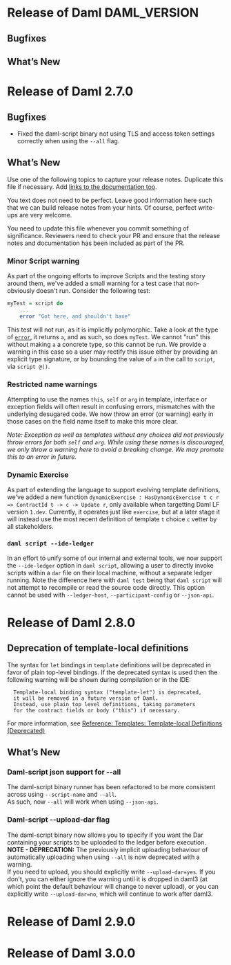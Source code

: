 # Release of Daml DAML_VERSION

## Bugfixes

## What’s New

# Release of Daml 2.7.0

## Bugfixes
- Fixed the daml-script binary not using TLS and access token settings correctly when using the `--all` flag.

## What’s New

Use one of the following topics to capture your release notes. Duplicate this file if necessary.
Add [links to the documentation too](https://docs.daml.com/DAML_VERSION/about.html).

You text does not need to be perfect. Leave good information here such that we can build release notes from your hints.
Of course, perfect write-ups are very welcome.

You need to update this file whenever you commit something of significance. Reviewers need to check your PR
and ensure that the release notes and documentation has been included as part of the PR.

### Minor Script warning
As part of the ongoing efforts to improve Scripts and the testing story around them, we've added a small warning for a test case that non-obviously doesn't run.
Consider the following test:
```hs
myTest = script do
    ...
    error "Got here, and shouldn't have"
```
This test will not run, as it is implicitly polymorphic. Take a look at the type of [`error`](https://docs.daml.com/daml/stdlib/Prelude.html#function-ghc-err-error-7998), it returns `a`, and as such, so does `myTest`. We cannot "run" this without making `a` a concrete type, so this cannot be run.
We provide a warning in this case so a user may rectify this issue either by providing an explicit type signature, or by bounding the value of `a` in the call to `script`, via `script @()`.

### Restricted name warnings
Attempting to use the names `this`, `self` or `arg` in template, interface or exception fields will often result in confusing errors, mismatches with the underlying desugared code.
We now throw an error (or warning) early in those cases on the field name itself to make this more clear.

*Note: Exception as well as templates without any choices did not previously throw errors for both `self` and `arg`. While using these names is discouraged, we only throw a warning here to avoid a breaking change. We may promote this to an error in future.*

### Dynamic Exercise
As part of extending the language to support evolving template definitions, we've added a new function `dynamicExercise : HasDynamicExercise t c r => ContractId t -> c -> Update r`, only available when targetting Daml LF version `1.dev`. Currently, it operates just like `exercise`, but at a later stage it will instead use the most recent definition of template `t` choice `c` vetter by all stakeholders.

### `daml script --ide-ledger`
In an effort to unify some of our internal and external tools, we now support the `--ide-ledger` option in `daml script`, allowing a user to directly invoke scripts within a `dar` file on their local machine, without a separate ledger running. Note the difference here with `daml test` being that `daml script` will not attempt to recompile or read the source code directly. This option cannot be used with `--ledger-host`, `--participant-config` or `--json-api`.

# Release of Daml 2.8.0

## Deprecation of template-local definitions

The syntax for `let` bindings in `template` definitions will be deprecated in
favor of plain top-level bindings. If the deprecated syntax is used then the
following warning will be shown during compilation or in the IDE:

```
  Template-local binding syntax ("template-let") is deprecated,
  it will be removed in a future version of Daml.
  Instead, use plain top level definitions, taking parameters
  for the contract fields or body ("this") if necessary.
```

For more information, see [Reference: Templates: Template-local Definitions (Deprecated)](https://docs.daml.com/2.8.0/daml/reference/templates.html#template-local-definitions-deprecated)

## What’s New
### Daml-script json support for --all
The daml-script binary runner has been refactored to be more consistent across using `--script-name` and `--all`.  
As such, now `--all` will work when using `--json-api`.  

### Daml-script --upload-dar flag
The daml-script binary now allows you to specify if you want the Dar containing your scripts to be uploaded to the ledger before execution.  
**NOTE - DEPRECATION:** The previously implicit uploading behaviour of automatically uploading when using `--all` is now deprecated with a warning.  
If you need to upload, you should explicitly write `--upload-dar=yes`. If you don't, you can either ignore the warning until it is dropped in daml3
(at which point the default behaviour will change to never upload), or you can explicitly write `--upload-dar=no`, which will continue to work after daml3.

# Release of Daml 2.9.0

# Release of Daml 3.0.0
